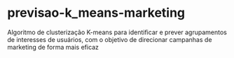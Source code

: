 # previsao-k_means-marketing
Algoritmo de clusterização K-means para identificar e prever agrupamentos de interesses de usuários, com o objetivo de direcionar campanhas de marketing de forma mais eficaz
